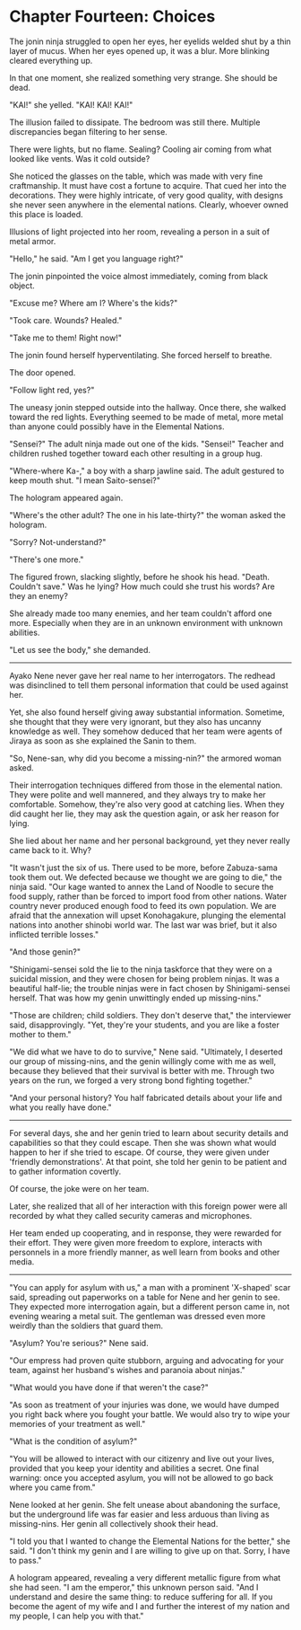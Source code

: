 # Chapter Fourteen: Choices

The jonin ninja struggled to open her eyes, her eyelids welded shut by a thin layer of mucus. When her eyes opened up, it was a blur. More blinking cleared everything up.

In that one moment, she realized something very strange. She should be dead.

"KAI!" she yelled. "KAI! KAI! KAI!"

The illusion failed to dissipate. The bedroom was still there. Multiple discrepancies began filtering to her sense.

There were lights, but no flame. Sealing? Cooling air coming from what looked like vents. Was it cold outside?

She noticed the glasses on the table, which was made with very fine craftmanship. It must have cost a fortune to acquire. That cued her into the decorations. They were highly intricate, of very good quality, with designs she never seen anywhere in the elemental nations. Clearly, whoever owned this place is loaded.

Illusions of light projected into her room, revealing a person in a suit of metal armor.

"Hello," he said. "Am I get you language right?"

The jonin pinpointed the voice almost immediately, coming from black object.

"Excuse me? Where am I? Where's the kids?"

"Took care. Wounds? Healed."

"Take me to them! Right now!"

The jonin found herself hyperventilating. She forced herself to breathe.

The door opened.

"Follow light red, yes?"

The uneasy jonin stepped outside into the hallway. Once there, she walked toward the red lights. Everything seemed to be made of metal, more metal than anyone could possibly have in the Elemental Nations.

"Sensei?" The adult ninja made out one of the kids. "Sensei!" Teacher and children rushed together toward each other resulting in a group hug.

"Where-where Ka-," a boy with a sharp jawline said. The adult gestured to keep mouth shut. "I mean Saito-sensei?"

The hologram appeared again.

"Where's the other adult? The one in his late-thirty?" the woman asked the hologram.

"Sorry? Not-understand?"

"There's one more."

The figured frown, slacking slightly, before he shook his head. "Death. Couldn't save." Was he lying? How much could she trust his words? Are they an enemy?

She already made too many enemies, and her team couldn't afford one more. Especially when they are in an unknown environment with unknown abilities.

"Let us see the body," she demanded.

***

Ayako Nene never gave her real name to her interrogators. The redhead was disinclined to tell them personal information that could be used against her.

Yet, she also found herself giving away substantial information. Sometime, she thought that they were very ignorant, but they also has uncanny knowledge as well. They somehow deduced that her team were agents of Jiraya as soon as she explained the Sanin to them.

"So, Nene-san, why did you become a missing-nin?" the armored woman asked.

Their interrogation techniques differed from those in the elemental nation. They were polite and well mannered, and they always try to make her comfortable. Somehow, they're also very good at catching lies. When they did caught her lie, they may ask the question again, or ask her reason for lying.

She lied about her name and her personal background, yet they never really came back to it. Why?

"It wasn't just the six of us. There used to be more, before Zabuza-sama took them out. We defected because we thought we are going to die," the ninja said. "Our kage wanted to annex the Land of Noodle to secure the food supply, rather than be forced to import food from other nations. Water country never produced enough food to feed its own population. We are afraid that the annexation will upset Konohagakure, plunging the elemental nations into another shinobi world war. The last war was brief, but it also inflicted terrible losses."

"And those genin?"

"Shinigami-sensei sold the lie to the ninja taskforce that they were on a suicidal mission, and they were chosen for being problem ninjas. It was a beautiful half-lie; the trouble ninjas were in fact chosen by Shinigami-sensei herself. That was how my genin unwittingly ended up missing-nins."

"Those are children; child soldiers. They don't deserve that," the interviewer said, disapprovingly. "Yet, they're your students, and you are like a foster mother to them."

"We did what we have to do to survive," Nene said. "Ultimately, I deserted our group of missing-nins, and the genin willingly come with me as well, because they believed that their survival is better with me. Through two years on the run, we forged a very strong bond fighting together."

"And your personal history? You half fabricated details about your life and what you really have done."

***

For several days, she and her genin tried to learn about security details and capabilities so that they could escape. Then she was shown what would happen to her if she tried to escape. Of course, they were given under 'friendly demonstrations'. At that point, she told her genin to be patient and to gather information covertly.

Of course, the joke were on her team.

Later, she realized that all of her interaction with this foreign power were all recorded by what they called security cameras and microphones.

Her team ended up cooperating, and in response, they were rewarded for their effort. They were given more freedom to explore, interacts with personnels in a more friendly manner, as well learn from books and other media.

***

"You can apply for asylum with us," a man with a prominent 'X-shaped' scar said, spreading out paperworks on a table for Nene and her genin to see. They expected more interrogation again, but a different person came in, not evening wearing a metal suit. The gentleman was dressed even more weirdly than the soldiers that guard them.

"Asylum? You're serious?" Nene said.

"Our empress had proven quite stubborn, arguing and advocating for your team, against her husband's wishes and paranoia about ninjas."

"What would you have done if that weren't the case?"

"As soon as treatment of your injuries was done, we would have dumped you right back where you fought your battle. We would also try to wipe your memories of your treatment as well."

"What is the condition of asylum?"

"You will be allowed to interact with our citizenry and live out your lives, provided that you keep your identity and abilities a secret. One final warning: once you accepted asylum, you will not be allowed to go back where you came from."

Nene looked at her genin. She felt unease about abandoning the surface, but the underground life was far easier and less arduous than living as missing-nins. Her genin all collectively shook their head.

"I told you that I wanted to change the Elemental Nations for the better," she said. "I don't think my genin and I are willing to give up on that. Sorry, I have to pass."

A hologram appeared, revealing a very different metallic figure from what she had seen. "I am the emperor," this unknown person said. "And I understand and desire the same thing: to reduce suffering for all. If you become the agent of my wife and I and further the interest of my nation and my people, I can help you with that."
